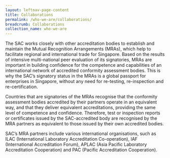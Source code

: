 ```yaml
---
layout: leftnav-page-content
title: Collaborations
permalink: /who-we-are/collaborations/
breadcrumb: Collaborations
collection_name: who-we-are
---
```


The SAC works closely with other accreditation bodies to establish and maintain the Mutual Recognition Arrangements (MRAs), which help to facilitate regional and international trade for Singapore. Based on the results of intensive multi-national peer evaluation of its signatories, MRAs are important in building confidence for the competence and capabilities of an international network of accredited conformity assessment bodies. This is why the SAC’s signatory status in the MRAs is a global passport for enterprises in Singapore, without any need for re-testing, re-inspection and re-certification.
 

Countries that are signatories of the MRAs recognise that the conformity assessment bodies accredited by their partners operate in an equivalent way, and that they deliver equivalent accreditations, providing the same level of competence and confidence. Therefore, test or inspection reports or certificates issued by the SAC-accredited body are recognised by the MRA partners as equivalent to those issued by their own accredited bodies.

SAC’s MRA partners include various international organisations, such as ILAC (International Laboratory Accreditation Co-operation), IAF (International Accreditation Forum), APLAC (Asia Pacific Laboratory Accreditation Cooperation) and PAC (Pacific Accreditation Cooperation).